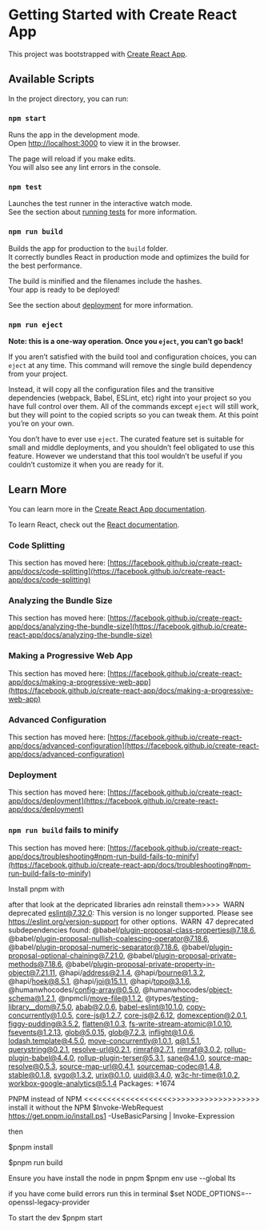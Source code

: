 # Getting Started with Create React App

This project was bootstrapped with [Create React App](https://github.com/facebook/create-react-app).

## Available Scripts

In the project directory, you can run:

### `npm start`

Runs the app in the development mode.\
Open [http://localhost:3000](http://localhost:3000) to view it in the browser.

The page will reload if you make edits.\
You will also see any lint errors in the console.

### `npm test`

Launches the test runner in the interactive watch mode.\
See the section about [running tests](https://facebook.github.io/create-react-app/docs/running-tests) for more information.

### `npm run build`

Builds the app for production to the `build` folder.\
It correctly bundles React in production mode and optimizes the build for the best performance.

The build is minified and the filenames include the hashes.\
Your app is ready to be deployed!

See the section about [deployment](https://facebook.github.io/create-react-app/docs/deployment) for more information.

### `npm run eject`

**Note: this is a one-way operation. Once you `eject`, you can’t go back!**

If you aren’t satisfied with the build tool and configuration choices, you can `eject` at any time. This command will remove the single build dependency from your project.

Instead, it will copy all the configuration files and the transitive dependencies (webpack, Babel, ESLint, etc) right into your project so you have full control over them. All of the commands except `eject` will still work, but they will point to the copied scripts so you can tweak them. At this point you’re on your own.

You don’t have to ever use `eject`. The curated feature set is suitable for small and middle deployments, and you shouldn’t feel obligated to use this feature. However we understand that this tool wouldn’t be useful if you couldn’t customize it when you are ready for it.

## Learn More

You can learn more in the [Create React App documentation](https://facebook.github.io/create-react-app/docs/getting-started).

To learn React, check out the [React documentation](https://reactjs.org/).

### Code Splitting

This section has moved here: [https://facebook.github.io/create-react-app/docs/code-splitting](https://facebook.github.io/create-react-app/docs/code-splitting)

### Analyzing the Bundle Size

This section has moved here: [https://facebook.github.io/create-react-app/docs/analyzing-the-bundle-size](https://facebook.github.io/create-react-app/docs/analyzing-the-bundle-size)

### Making a Progressive Web App

This section has moved here: [https://facebook.github.io/create-react-app/docs/making-a-progressive-web-app](https://facebook.github.io/create-react-app/docs/making-a-progressive-web-app)

### Advanced Configuration

This section has moved here: [https://facebook.github.io/create-react-app/docs/advanced-configuration](https://facebook.github.io/create-react-app/docs/advanced-configuration)

### Deployment

This section has moved here: [https://facebook.github.io/create-react-app/docs/deployment](https://facebook.github.io/create-react-app/docs/deployment)

### `npm run build` fails to minify

This section has moved here: [https://facebook.github.io/create-react-app/docs/troubleshooting#npm-run-build-fails-to-minify](https://facebook.github.io/create-react-app/docs/troubleshooting#npm-run-build-fails-to-minify)




Install pnpm with

after that look at the depricated libraries adn reinstall them>>>>
 WARN  deprecated eslint@7.32.0: This version is no longer supported. Please see https://eslint.org/version-support for other options.
 WARN  47 deprecated subdependencies found: @babel/plugin-proposal-class-properties@7.18.6, @babel/plugin-proposal-nullish-coalescing-operator@7.18.6, @babel/plugin-proposal-numeric-separator@7.18.6, @babel/plugin-proposal-optional-chaining@7.21.0, @babel/plugin-proposal-private-methods@7.18.6, @babel/plugin-proposal-private-property-in-object@7.21.11, @hapi/address@2.1.4, @hapi/bourne@1.3.2, @hapi/hoek@8.5.1, @hapi/joi@15.1.1, @hapi/topo@3.1.6, @humanwhocodes/config-array@0.5.0, @humanwhocodes/object-schema@1.2.1, @npmcli/move-file@1.1.2, @types/testing-library__dom@7.5.0, abab@2.0.6, babel-eslint@10.1.0, copy-concurrently@1.0.5, core-js@1.2.7, core-js@2.6.12, domexception@2.0.1, figgy-pudding@3.5.2, flatten@1.0.3, fs-write-stream-atomic@1.0.10, fsevents@1.2.13, glob@5.0.15, glob@7.2.3, inflight@1.0.6, lodash.template@4.5.0, move-concurrently@1.0.1, q@1.5.1, querystring@0.2.1, resolve-url@0.2.1, rimraf@2.7.1, rimraf@3.0.2, rollup-plugin-babel@4.4.0, rollup-plugin-terser@5.3.1, sane@4.1.0, source-map-resolve@0.5.3, source-map-url@0.4.1, sourcemap-codec@1.4.8, stable@0.1.8, svgo@1.3.2, urix@0.1.0, uuid@3.4.0, w3c-hr-time@1.0.2, workbox-google-analytics@5.1.4
Packages: +1674


PNPM instead of NPM  <<<<<<<<<<<<<<<<<<<>>>>>>>>>>>>>>>>>>>
install it without the NPM 
$Invoke-WebRequest https://get.pnpm.io/install.ps1 -UseBasicParsing | Invoke-Expression

then 

$pnpm install  

$pnpm run build

Ensure you have install the node in pnpm
$pnpm env use --global lts

if you have come build errors run this in terminal
$set NODE_OPTIONS=--openssl-legacy-provider

To start the dev
$pnpm start